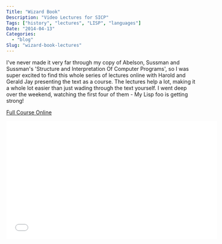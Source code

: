 ```yaml
---
Title: "Wizard Book"
Description: "Video Lectures for SICP"
Tags: ["history", "lectures", "LISP", "languages"]
Date: "2014-04-13"
Categories:
  - "blog"
Slug: "wizard-book-lectures"
---
```


I've never made it very far through my copy of Abelson, Sussman and Sussman's 'Structure and Interpretation Of Computer Programs', so I was super excited to find this whole series of lectures online with Harold and Gerald Jay presenting the text as a course. The lectures help a lot, making it a whole lot easier than just wading through the text yourself. I went deep over the weekend, watching the first four of them - My Lisp foo is getting strong!

[Full Course Online](http://ocw.mit.edu/courses/electrical-engineering-and-computer-science/6-001-structure-and-interpretation-of-computer-programs-spring-2005/video-lectures/)

<div class="video-container">
<iframe width="560" height="315" src="//www.youtube.com/embed/2Op3QLzMgSY" frameborder="0" allowfullscreen></iframe>
</div>
